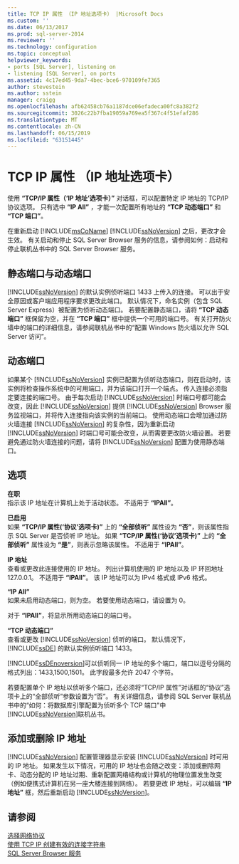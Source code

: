 ```yaml
---
title: TCP IP 属性 （IP 地址选项卡） |Microsoft Docs
ms.custom: ''
ms.date: 06/13/2017
ms.prod: sql-server-2014
ms.reviewer: ''
ms.technology: configuration
ms.topic: conceptual
helpviewer_keywords:
- ports [SQL Server], listening on
- listening [SQL Server], on ports
ms.assetid: 4c17ed45-9da7-4bec-bce6-970109fe7365
author: stevestein
ms.author: sstein
manager: craigg
ms.openlocfilehash: afb62458cb76a1187dce06efadeca00fc8a382f2
ms.sourcegitcommit: 3026c22b7fba19059a769ea5f367c4f51efaf286
ms.translationtype: MT
ms.contentlocale: zh-CN
ms.lasthandoff: 06/15/2019
ms.locfileid: "63151445"
---
```

# <a name="tcp-ip-properties-ip-addresses-tab"></a>TCP IP 属性 （IP 地址选项卡）
  使用 **“TCP/IP 属性（‘IP 地址’选项卡）”** 对话框，可以配置特定 IP 地址的 TCP/IP 协议选项。 只有选中 **“IP All”** ，才能一次配置所有地址的 **“TCP 动态端口”** 和 **“TCP 端口”**。  
  
 在重新启动 [!INCLUDE[msCoName](../../includes/msconame-md.md)] [!INCLUDE[ssNoVersion](../../includes/ssnoversion-md.md)] 之后，更改才会生效。 有关启动和停止 SQL Server Browser 服务的信息，请参阅如何：启动和停止联机丛书中的 SQL Server Browser 服务。  
  
## <a name="static-vs-dynamic-ports"></a>静态端口与动态端口  
 [!INCLUDE[ssNoVersion](../../includes/ssnoversion-md.md)] 的默认实例侦听端口 1433 上传入的连接。 可以出于安全原因或客户端应用程序要求更改此端口。 默认情况下，命名实例（包含 SQL Server Express）被配置为侦听动态端口。 若要配置静态端口，请将 **“TCP 动态端口”** 框保留为空，并在 **“TCP 端口”** 框中提供一个可用的端口号。 有关打开防火墙中的端口的详细信息，请参阅联机丛书中的“配置 Windows 防火墙以允许 SQL Server 访问”。  
  
## <a name="dynamic-ports"></a>动态端口  
 如果某个 [!INCLUDE[ssNoVersion](../../includes/ssnoversion-md.md)] 实例已配置为侦听动态端口，则在启动时，该实例将检查操作系统中的可用端口，并为该端口打开一个端点。 传入连接必须指定要连接的端口号。 由于每次启动 [!INCLUDE[ssNoVersion](../../includes/ssnoversion-md.md)] 时端口号都可能会改变，因此 [!INCLUDE[ssNoVersion](../../includes/ssnoversion-md.md)] 提供 [!INCLUDE[ssNoVersion](../../includes/ssnoversion-md.md)] Browser 服务监视端口，并将传入连接指向该实例的当前端口。 使用动态端口会增加通过防火墙连接 [!INCLUDE[ssNoVersion](../../includes/ssnoversion-md.md)] 的复杂性，因为重新启动 [!INCLUDE[ssNoVersion](../../includes/ssnoversion-md.md)] 时端口号可能会改变，从而需要更改防火墙设置。 若要避免通过防火墙连接的问题，请将 [!INCLUDE[ssNoVersion](../../includes/ssnoversion-md.md)] 配置为使用静态端口。  
  
## <a name="options"></a>选项  
 **在职**  
 指示该 IP 地址在计算机上处于活动状态。 不适用于 **“IPAll”**。  
  
 **已启用**  
 如果 **“TCP/IP 属性(‘协议’选项卡)”** 上的 **“全部侦听”** 属性设为 **“否”**，则该属性指示 SQL Server 是否侦听 IP 地址。 如果 **“TCP/IP 属性(‘协议’选项卡)”** 上的 **“全部侦听”** 属性设为 **“是”**，则表示忽略该属性。 不适用于 **“IPAll”**。  
  
 **IP 地址**  
 查看或更改此连接使用的 IP 地址。 列出计算机使用的 IP 地址以及 IP 环回地址 127.0.0.1。 不适用于 **“IPAll”**。 该 IP 地址可以为 IPv4 格式或 IPv6 格式。  
  
 **“IP All”**  
 如果未启用动态端口，则为空。 若要使用动态端口，请设置为 0。  
  
 对于 **“IPAll”**，将显示所用动态端口的端口号。  
  
 **“TCP 动态端口”**  
 查看或更改 [!INCLUDE[ssNoVersion](../../includes/ssnoversion-md.md)] 侦听的端口。 默认情况下， [!INCLUDE[ssDE](../../includes/ssde-md.md)] 的默认实例侦听端口 1433。  
  
 [!INCLUDE[ssDEnoversion](../../includes/ssdenoversion-md.md)]可以侦听同一 IP 地址的多个端口，端口以逗号分隔的格式列出：1433,1500,1501。 此字段最多允许 2047 个字符。  
  
 若要配置单个 IP 地址以侦听多个端口，还必须将“TCP/IP 属性”对话框的“协议”选项卡上的“全部侦听”参数设置为“否”。 有关详细信息，请参阅 SQL Server 联机丛书中的“如何：将数据库引擎配置为侦听多个 TCP 端口"中[!INCLUDE[ssNoVersion](../../includes/ssnoversion-md.md)]联机丛书。  
  
## <a name="adding-or-removing-ip-addresses"></a>添加或删除 IP 地址  
 [!INCLUDE[ssNoVersion](../../includes/ssnoversion-md.md)] 配置管理器显示安装 [!INCLUDE[ssNoVersion](../../includes/ssnoversion-md.md)] 时可用的 IP 地址。 如果发生以下情况，可用的 IP 地址也会随之改变：添加或删除网卡、动态分配的 IP 地址过期、重新配置网络结构或计算机的物理位置发生改变（例如便携式计算机在另一座大楼连接到网络）。 若要更改 IP 地址，可以编辑 **“IP 地址”** 框，然后重新启动 [!INCLUDE[ssNoVersion](../../includes/ssnoversion-md.md)]。  
  
## <a name="see-also"></a>请参阅  
 [选择网络协议](../../../2014/tools/configuration-manager/choosing-a-network-protocol.md)   
 [使用 TCP IP 创建有效的连接字符串](../../../2014/tools/configuration-manager/creating-a-valid-connection-string-using-tcp-ip.md)   
 [SQL Server Browser 服务](../../../2014/tools/configuration-manager/sql-server-browser-service.md)  
  
  
